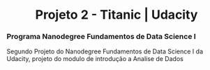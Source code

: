 <center> <h1>Projeto 2 - Titanic | Udacity</h1></center>
<h3>Programa Nanodegree Fundamentos de Data Science I</h3>
Segundo Projeto do Nanodegree Fundamentos de Data Science I da Udacity, projeto do modulo de introdução a Analise de Dados
